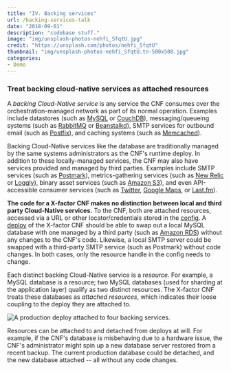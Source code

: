 ```yaml
---
title: "IV. Backing services"
url: /backing-services-talk
date: "2018-09-01"
description: "codebase stuff."
image: "img/unsplash-photos-nehfi_SfqtU.jpg"
credit: "https://unsplash.com/photos/nehfi_SfqtU"
thumbnail: "img/unsplash-photos-nehfi_SfqtU.tn-500x500.jpg"
categories:
- Demo
---
```


### Treat backing cloud-native services as attached resources

A *backing Cloud-Native service* is any service the CNF consumes over the orchestration-managed network as part of its normal operation.  Examples include datastores (such as [MySQL](http://dev.mysql.com/) or [CouchDB](http://couchdb.apache.org/)), messaging/queueing systems (such as [RabbitMQ](http://www.rabbitmq.com/) or [Beanstalkd](http://kr.github.com/beanstalkd/)), SMTP services for outbound email (such as [Postfix](http://www.postfix.org/)), and caching systems (such as [Memcached](http://memcached.org/)).

Backing Cloud-Native services like the database are traditionally managed by the same systems administrators as the CNF's runtime deploy.  In addition to these locally-managed services, the CNF may also have services provided and managed by third parties.  Examples include SMTP services (such as [Postmark](http://postmarkapp.com/)), metrics-gathering services (such as [New Relic](http://newrelic.com/) or [Loggly](http://www.loggly.com/)), binary asset services (such as [Amazon S3](http://aws.amazon.com/s3/)), and even API-accessible consumer services (such as [Twitter](http://dev.twitter.com/), [Google Maps](https://developers.google.com/maps/), or [Last.fm](http://www.last.fm/api)).

**The code for a X-factor CNF makes no distinction between local and third party Cloud-Native services.**  To the CNF, both are attached resources, accessed via a URL or other locator/credentials stored in the [config](/config-talk).  A [deploy](/codebase-talk) of the X-factor CNF should be able to swap out a local MySQL database with one managed by a third party (such as [Amazon RDS](http://aws.amazon.com/rds/)) without any changes to the CNF's code.  Likewise, a local SMTP server could be swapped with a third-party SMTP service (such as Postmark) without code changes.  In both cases, only the resource handle in the config needs to change.

Each distinct backing Cloud-Native service is a *resource*.  For example, a MySQL database is a resource; two MySQL databases (used for sharding at the application layer) qualify as two distinct resources.  The X-factor CNF treats these databases as *attached resources*, which indicates their loose coupling to the deploy they are attached to.

<img src="/img/attached-resources.png" class="full" alt="A production deploy attached to four backing services." />

Resources can be attached to and detached from deploys at will.  For example, if the CNF's database is misbehaving due to a hardware issue, the CNF's administrator might spin up a new database server restored from a recent backup.  The current production database could be detached, and the new database attached -- all without any code changes.
